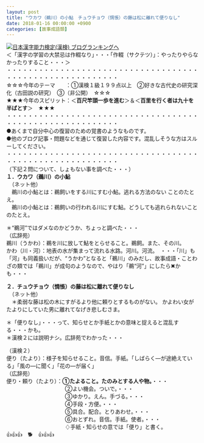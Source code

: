 ```yaml
---
layout: post
title: "ウカワ（鵜川）の小鮎　チュウチョウ（惆悵）の藤は松に離れて便りなし"
date: 2018-01-16 00:00:00 +0900
categories: [故事成語類]
---
```


[![](/syuusyuu9701/assets/images/ウカワ（鵜川）の小鮎-チュウチョウ（惆悵）の藤は松に離れて便りなし-br_c_3028_1.gif)](http://blog.with2.net/link.php?1659096:3028 "日本漢字能力検定(漢検) ブログランキングへ")[日本漢字能力検定(漢検) ブログランキングへ](http://blog.with2.net/link.php?1659096:3028)  
＜「漢字の学習の大禁忌は作輟なり」・・・「作輟（サクテツ）」：やったりやらなかったりすること・・・＞  
・・・・・・・・・・・・・・・・・・・・・・・・・・・・・・・・・・・・・・・・・・・・・・・・・・・・・・・・・  
☆☆☆今年のテーマ　　：①漢検１級１９９点以上　②好きな古代史の研究深化（古田説の研究）　③（非公開）　☆☆☆　　  
★★★今年のスピリット：＜**百尺竿頭一歩を進む**＞＆＜**百里を行く者は九十を半ばとす**＞　★★★  
・・・・・・・・・・・・・・・・・・・・・・・・・・・・・・・・・・・・・・・・・・・・・・・・・・・・・・・・・  
●あくまで自分中心の復習のための覚書のようなものです。  
●他のブログ記事・問題などを通じて復習した内容です。混乱しそうな方はスルーしてください。  
・・・・・・・・・・・・・・・・・・・・・・・・・・・・・・・・・・・・・・・・・・・・・・・・・・・・・・・・・  
（下記２問について、しょもない事を調べた・・・）  
**１．ウカワ（鵜川）の小鮎**  
　（ネット他）  
　鵜川の小鮎とは：鵜飼いをする川にすむ小鮎。逃れる方法のない ことのたとえ。  
　鵜川の小鮎とは：鵜飼いの行われる川にすむ鮎。どうしても逃れられないことのたとえ。   
  
＊“鵜河”ではダメなのかどうか、ちょっと調べた・・・  
（広辞苑）  
鵜川（うかわ）：鵜を川に放して鮎をとらせること。鵜飼。また、その川。  
かわ（川・河）：地表の水が集まって流れる水路。河川。河流。　・・・「川」も「河」も同義扱いだが、“うかわ”となると「鵜川」のみだし、故事成語・ことわざの類では「鵜川」が成句のようなので、やはり「鵜“河”」にしたら✖かも・・・  
  
**２．チュウチョウ（惆悵）の藤は松に離れて便りなし**  
　（ネット他）  
　＊柔弱な藤は松の木にすがるより他に頼りとするものがない。 かよわい女がたよりにしていた男に離れてなげき悲しむさま。  
  
＊「便りなし」・・・って、知らせとか手紙とかの意味と捉えると混乱する・・・かも。  
＊漢検２には説明ナシ。広辞苑でわかった・・・  
  
（漢検２）  
便り（たより）：様子を知らせること。音信。手紙。「しばらく―が途絶えている」「風の―に聞く」「花の―が届く」  
（広辞苑）  
便り・頼り（たより）：**①たよること。たのみとする人や物。**・・・  
　　　　　　　　　　　②よい機会。ついで。・・・  
　　　　　　　　　　　③ゆかり。えん。手づる。・・・  
　　　　　　　　　　　④手段・方便。・・・  
　　　　　　　　　　　⑤具合。配合。とりあわせ。・・・　  
　　　　　　　　　　　⑥おとずれ。音信。手紙。使者。・・・  
　　　　　　　　　　　♢手紙・知らせの意では「便り」と書く。  
👍👍👍　🐕　👍👍👍